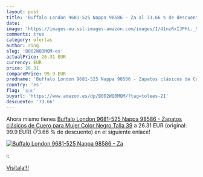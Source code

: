 ```yaml
---
layout: post
title: 'Buffalo London 9681-525 Nappa 98586 - Za al 73.66 % de descuento'
date: 
image: 'https://images-eu.ssl-images-amazon.com/images/I/41nzRxIJPHL._SL200_.jpg'
comments: true
category: ofertas
author: ring
slug: 'B002WQ0MQM-es'
actualPrice: 26.31 EUR
currency: EUR
price: 26.31
comparePrice: 99.9 EUR
prodname: 'Buffalo London 9681-525 Nappa 98586 - Zapatos clásicos de Cuero para Mujer  Color Negro  Talla 39'
country: 'es'
flag: '🇪🇸'
buyurl: 'https://www.amazon.es/dp/B002WQ0MQM/?tag=tolees-21'
descuento: '73.66'
---
```


Ahora mismo tienes [Buffalo London 9681-525 Nappa 98586 - Zapatos clásicos de Cuero para Mujer  Color Negro  Talla 39](https://www.amazon.es/dp/B002WQ0MQM/?tag=tolees-21) a 26.31 EUR (original: 99.9 EUR) (73.66 %  de descuento) en el siguiente enlace!

[![Buffalo London 9681-525 Nappa 98586 - Za](https://images-eu.ssl-images-amazon.com/images/I/41nzRxIJPHL._SL200_.jpg)](https://www.amazon.es/dp/B002WQ0MQM/?tag=tolees-21)

ℹ️:


[Visítala!!!](https://www.amazon.es/dp/B002WQ0MQM/?tag=tolees-21)
